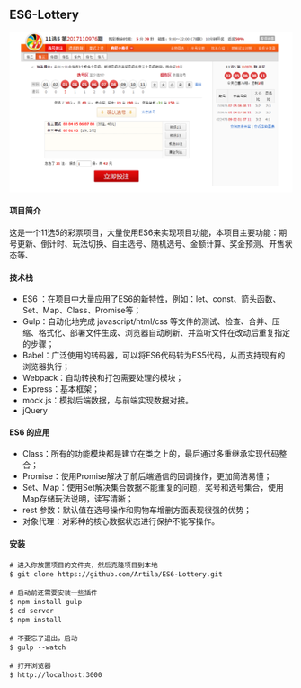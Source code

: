 ##  ES6-Lottery

![lottery](https://github.com/Artila/ES6-Lottery/blob/master/lottery-01.PNG)

#### 项目简介

这是一个11选5的彩票项目，大量使用ES6来实现项目功能，本项目主要功能：期号更新、倒计时、玩法切换、自主选号、随机选号、金额计算、奖金预测、开售状态等、



#### 技术栈

- ES6 ：在项目中大量应用了ES6的新特性，例如：let、const、箭头函数、Set、Map、Class、Promise等；
- Gulp：自动化地完成  javascript/html/css 等文件的测试、检查、合并、压缩、格式化、部署文件生成、浏览器自动刷新、并监听文件在改动后重复指定的步骤；
- Babel：广泛使用的转码器，可以将ES6代码转为ES5代码，从而支持现有的浏览器执行；
- Webpack：自动转换和打包需要处理的模块；
- Express：基本框架；
- mock.js：模拟后端数据，与前端实现数据对接。
- jQuery





#### ES6 的应用

- Class：所有的功能模块都是建立在类之上的，最后通过多重继承实现代码整合；
- Promise：使用Promise解决了前后端通信的回调操作，更加简洁易懂；
- Set、Map：使用Set解决集合数据不能重复的问题，奖号和选号集合，使用Map存储玩法说明，读写清晰；
- rest 参数：默认值在选号操作和购物车增删方面表现很强的优势；
- 对象代理：对彩种的核心数据状态进行保护不能写操作。




#### 安装

```
# 进入你放置项目的文件夹，然后克隆项目到本地
$ git clone https://github.com/Artila/ES6-Lottery.git

# 启动前还需要安装一些插件
$ npm install gulp
$ cd server
$ npm install

# 不要忘了退出，启动
$ gulp --watch

# 打开浏览器
$ http://localhost:3000
```

